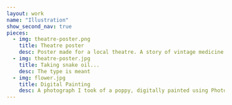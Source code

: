 ```yaml
---
layout: work
name: "Illustration"
show_second_nav: true
pieces:
  - img: theatre-poster.png
    title: Theatre poster
    desc: Poster made for a local theatre. A story of vintage medicine and snakelike caniving...
  - img: theatre-poster.jpg
    title: Taking snake oil...
    desc: The type is meant
  - img: flower.jpg
    title: Digital Painting
    desc: A photograph I took of a poppy, digitally painted using Photoshop pastels. I am obsessed with flowers and gardening and nature.
---
```

